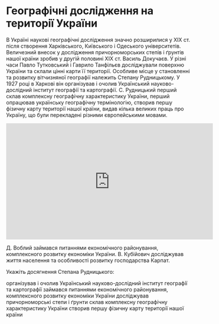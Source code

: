 # Географiчнi дослiдження на територiї України

В Україні наукові географічні дослідження значно розширилися у XIX ст. після створення Харківського, Київського і Одеського університетів. Величезний внесок у дослідження причорноморських степів і ґрунтів нашої країни зробив у другій половині XIX ст. <span class="p1">Василь Докучаєв</span>.  У різні часи  <span class="p1">Павло Тутковський</span>  і  <span class="p1">Гаврило Танфільєв</span> досліджували поверхню України та склали цінні карти її території. Особливе місце у становленні та розвитку вітчизняної географії належить <span class="p1">Степану Рудницькому</span>.  У 1927 році в Харкові він організував і очолив <span class="p1">Український науково-дослідний інститут географії та картографії</span>. С. Рудницький перший склав комплексну географічну характеристику України, перший опрацював українську географічну термінологію, створив першу фізичну карту території нашої країни, видав кілька великих праць про Україну, що були перекладені різними європейськими мовами.

<div class="fluidMedia">
<iframe align="center" width="560" height="315" src="https://www.youtube.com/embed/kfic0G6eXTM" frameborder="0" allowfullscreen></iframe>
</div>
<div class="popup">
</div>

<span class="p1">Д. Воблий</span> займався питаннями економічного районування, комплексного розвитку економіки України. <span class="p1">В. Кубійович</span> досліджував життя населення та особливості розвитку господарства Карпат.

<quiz correctLabel="correct" incorrectLabel="incorrect" checkLabel="check">
    <question multiple>
        <p>Укажiть досягнення Степана Рудницького:</p>
        <answer correct>органiзував i очолив Український науково-дослiдний iнститут географiї та картографiї</answer>
        <answer>займався питаннями економiчного районування, комплексного розвитку економiки України</answer>
        <answer>дослiджував причорноморськi степи i ґрунти</answer>
        <answer correct>склав комплексну географiчну характеристику України</answer>
        <answer correct>створив першу фiзичну карту територiї нашої країни</answer>
    </question>
</quiz>